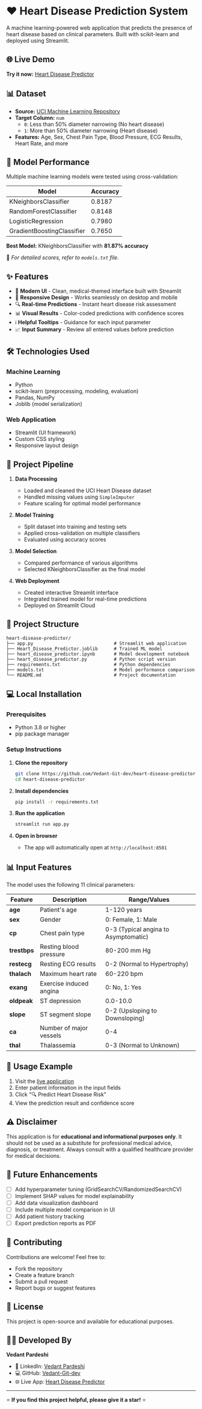 # ❤️ Heart Disease Prediction System

A machine learning-powered web application that predicts the presence of heart disease based on clinical parameters. Built with scikit-learn and deployed using Streamlit.

## 🌐 Live Demo

**Try it now:** [Heart Disease Predictor](https://heart-disease-predictor-k58mj5pwcb52ecylzc2tdb.streamlit.app/)

## 📊 Dataset

- **Source:** [UCI Machine Learning Repository](https://archive.ics.uci.edu/dataset/45/heart+disease)
- **Target Column:** `num`
  - `0`: Less than 50% diameter narrowing (No heart disease)
  - `1`: More than 50% diameter narrowing (Heart disease)
- **Features:** Age, Sex, Chest Pain Type, Blood Pressure, ECG Results, Heart Rate, and more

## 🧠 Model Performance

Multiple machine learning models were tested using cross-validation:

| Model                      | Accuracy  |
|----------------------------|-----------|
| KNeighborsClassifier       | 0.8187    |
| RandomForestClassifier     | 0.8148    |
| LogisticRegression         | 0.7980    |
| GradientBoostingClassifier | 0.7650    |

**Best Model:** KNeighborsClassifier with **81.87% accuracy**

📄 *For detailed scores, refer to `models.txt` file.*

## ✨ Features

- 🎨 **Modern UI** - Clean, medical-themed interface built with Streamlit
- 📱 **Responsive Design** - Works seamlessly on desktop and mobile
- 🔍 **Real-time Predictions** - Instant heart disease risk assessment
- 📊 **Visual Results** - Color-coded predictions with confidence scores
- ℹ️ **Helpful Tooltips** - Guidance for each input parameter
- 📈 **Input Summary** - Review all entered values before prediction

## 🛠️ Technologies Used

### Machine Learning
- Python
- scikit-learn (preprocessing, modeling, evaluation)
- Pandas, NumPy
- Joblib (model serialization)

### Web Application
- Streamlit (UI framework)
- Custom CSS styling
- Responsive layout design

## 🚀 Project Pipeline

1. **Data Processing**
   - Loaded and cleaned the UCI Heart Disease dataset
   - Handled missing values using `SimpleImputer`
   - Feature scaling for optimal model performance

2. **Model Training**
   - Split dataset into training and testing sets
   - Applied cross-validation on multiple classifiers
   - Evaluated using accuracy scores

3. **Model Selection**
   - Compared performance of various algorithms
   - Selected KNeighborsClassifier as the final model

4. **Web Deployment**
   - Created interactive Streamlit interface
   - Integrated trained model for real-time predictions
   - Deployed on Streamlit Cloud

## 📁 Project Structure

```
heart-disease-predictor/
├── app.py                              # Streamlit web application
├── Heart_Disease_Predictor.joblib      # Trained ML model
├── heart_disease_predictor.ipynb       # Model development notebook
├── heart_disease_predictor.py          # Python script version
├── requirements.txt                    # Python dependencies
├── models.txt                          # Model performance comparison
└── README.md                           # Project documentation
```

## 💻 Local Installation

### Prerequisites
- Python 3.8 or higher
- pip package manager

### Setup Instructions

1. **Clone the repository**
   ```bash
   git clone https://github.com/Vedant-Git-dev/heart-disease-predictor.git
   cd heart-disease-predictor
   ```

2. **Install dependencies**
   ```bash
   pip install -r requirements.txt
   ```

3. **Run the application**
   ```bash
   streamlit run app.py
   ```

4. **Open in browser**
   - The app will automatically open at `http://localhost:8501`

## 📊 Input Features

The model uses the following 11 clinical parameters:

| Feature | Description | Range/Values |
|---------|-------------|--------------|
| **age** | Patient's age | 1-120 years |
| **sex** | Gender | 0: Female, 1: Male |
| **cp** | Chest pain type | 0-3 (Typical angina to Asymptomatic) |
| **trestbps** | Resting blood pressure | 80-200 mm Hg |
| **restecg** | Resting ECG results | 0-2 (Normal to Hypertrophy) |
| **thalach** | Maximum heart rate | 60-220 bpm |
| **exang** | Exercise induced angina | 0: No, 1: Yes |
| **oldpeak** | ST depression | 0.0-10.0 |
| **slope** | ST segment slope | 0-2 (Upsloping to Downsloping) |
| **ca** | Number of major vessels | 0-4 |
| **thal** | Thalassemia | 0-3 (Normal to Unknown) |

## 🎯 Usage Example

1. Visit the [live application](https://heart-disease-predictor-k58mj5pwcb52ecylzc2tdb.streamlit.app/)
2. Enter patient information in the input fields
3. Click "🔍 Predict Heart Disease Risk"
4. View the prediction result and confidence score

## ⚠️ Disclaimer

This application is for **educational and informational purposes only**. It should not be used as a substitute for professional medical advice, diagnosis, or treatment. Always consult with a qualified healthcare provider for medical decisions.

## 🔮 Future Enhancements

- [ ] Add hyperparameter tuning (GridSearchCV/RandomizedSearchCV)
- [ ] Implement SHAP values for model explainability
- [ ] Add data visualization dashboard
- [ ] Include multiple model comparison in UI
- [ ] Add patient history tracking
- [ ] Export prediction reports as PDF

## 🤝 Contributing

Contributions are welcome! Feel free to:
- Fork the repository
- Create a feature branch
- Submit a pull request
- Report bugs or suggest features

## 📝 License

This project is open-source and available for educational purposes.

## 👨‍💻 Developed By

**Vedant Pardeshi**

- 🔗 LinkedIn: [Vedant Pardeshi](https://www.linkedin.com/in/vedant-pardeshi-642937321)
- 💻 GitHub: [Vedant-Git-dev](https://github.com/Vedant-Git-dev)
- 🌐 Live App: [Heart Disease Predictor](https://heart-disease-predictor-k58mj5pwcb52ecylzc2tdb.streamlit.app/)

---

⭐ **If you find this project helpful, please give it a star!** ⭐
